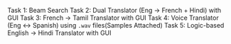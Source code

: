Task 1: Beam Search 
Task 2: Dual Translator (Eng → French + Hindi) with GUI
Task 3: French → Tamil Translator with GUI
Task 4: Voice Translator (Eng ↔ Spanish) using `.wav` files(Samples Attached)
Task 5: Logic-based English → Hindi Translator with GUI
